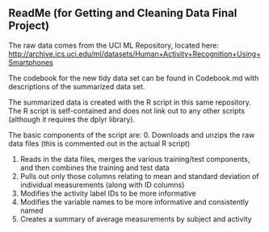 
## ReadMe (for Getting and Cleaning Data Final Project)

The raw data comes from the UCI ML Repository, located here: http://archive.ics.uci.edu/ml/datasets/Human+Activity+Recognition+Using+Smartphones

The codebook for the new tidy data set can be found in Codebook.md with descriptions of the summarized data set.

The summarized data is created with the R script in this same repository. The R script is self-contained and does not link out to any other scripts (although it requires the dplyr library).

The basic components of the script are:
  0. Downloads and unzips the raw data files (this is commented out in the actual R script)
  1. Reads in the data files, merges the various training/test components, and then combines the training and test data
  2. Pulls out only those columns relating to mean and standard deviation of individual measurements (along with ID columns)
  3. Modifies the activity label IDs to be more informative
  4. Modifies the variable names to be more informative and consistently named
  5. Creates a summary of average measurements by subject and activity